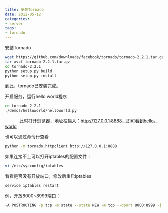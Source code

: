 ```yaml
---
title: 安装Tornado
date: 2012-05-12
categories:
- server
tags:
- tornado
---
```

安装Tornado


``` bash
wget https://github.com/downloads/facebook/tornado/tornado-2.2.1.tar.gz
tar xvzf tornado-2.2.1.tar.gz
cd tornado-2.2.1
python setup.py build
python setup.py install
```

到此，tornado已安装完成。

开启服务，运行hello world程序


``` bash
cd tornado-2.2.1
./demos/helloworld/helloworld.py
```
　　　
此时打开浏览器，地址栏输入：http://127.0.0.1:8888，即可看到hello，world

也可以通过命令行查看


``` bash
python -m tornado.httpclient http://127.0.0.1:8888
```

如果连接不上可以打开iptables的配置文件：


``` bash
vi /etc/sysconfig/iptables
```

看看是否没有开放端口，修改后重启iptables


``` bash
service iptables restart
```

例，开放8000~8999端口：


``` bash
-A POSTROUTING -p tcp -m state --state NEW -m tcp --dport 8000:8999 -j ACCEPT
```

